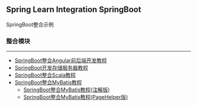 Spring Learn Integration SpringBoot
---

SpringBoot整合示例

### 整合模块
---

- [SpringBoot整合Angular前后端开发教程](springboot-angular/DOC.md)
- [SpringBoot开发存储服务器教程](springboot-storage/DOC.md)
- [SpringBoot整合Scala教程](springboot-scala/DOC.md)
- [SpringBoot整合MyBatis教程](springboot-mybatis/README.md)
    - [SpringBoot整合MyBatis教程(注解版)](springboot-mybatis/mybatis-annotations/DOC.md)
    - [SpringBoot整合MyBatis教程(PageHelper版)](springboot-mybatis/mybatis-pagehelper/DOC.md)
    
